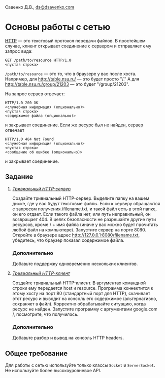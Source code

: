 Савенко Д.В., <ds@dsavenko.com>

# Основы работы с сетью

[HTTP](https://ru.wikipedia.org/wiki/HTTP) — это текстовый протокол передачи файлов. В простейшем случае, клиент открывает соединение с сервером и отправляет ему запрос вида:

    GET /path/to/resource HTTP/1.0
    <пустая строка>

`/path/to/resource` — это то, что в браузере у вас после хоста. Например, для http://table.nsu.ru/ — это будет просто "/." А для http://table.nsu.ru/group/21203 — это будет "/group/21203".

На запрос сервер отвечает:
    
    HTTP/1.0 200 OK
    <служебная информация (опционально)>
    <пустая строка>
    <содержимое файла (опционально)>

и закрывает соединение. Если же ресурс был не найден, сервер отвечает

    HTTP/1.0 404 Not Found
    <служебная информация (опционально)>
    <пустая строка>
    <сообщение об ошибке (опционально)>

и закрывает соединение.

## Задание

1. [*Тривиальный HTTP-сервер*](src/main/java/ru/nsu/kondrenko/task1)

    Создайте тривиальный HTTP-сервер. Выделите папку на вашем диске, где у вас будут текстовые файлы. Если к серверу обращаются с запросом получения /filename.txt, и такой файл есть в этой папке, он его отдает. Если такого файла нет, или путь неправильный, он возвращает 404. В целях безопасности не разрешайте другие пути ресурсов, кроме / + имя файла (иначе у вас можно будет прочитать любой файл на компьютере). Запустите сервер на порте 8080. Откройте в браузере адрес http://127.0.0.1:8080/filename.txt, убедитесь, что браузер показал содержимое файла.
   
   ### Дополнительно

   Добавьте поддержку одновременно нескольких клиентов.


2. [*Тривиальный HTTP-клиент*](src/main/java/ru/nsu/kondrenko/task2)
   
   Создайте тривиальный HTTP-клиент. В аргументах командной строки ему передается host и resource. Программа коннектится к этому хосту на порт 80 (стандартный порт для HTTP), скачивает этот ресурс и выводит на консоль его содержимое (альтернативно, сохраняет в файл). Корректно обрабатывайте ситуацию, когда ресурс не найден. Запустите программу с аргументами google.com /, посмотрите, что получилось.

   ### Дополнительно
   
   Добавьте разбор и вывод на консоль HTTP headers.


## Общее требование
Для работы с сетью используйте только классы `Socket` и `ServerSocket`. Не используйте более высокоуровневое API.
